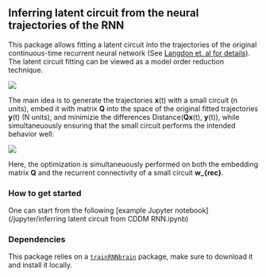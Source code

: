 ## Inferring latent circuit from the neural trajectories of the RNN

This package allows fitting a latent circuit into the trajectories of the original continuous-time recurrent neural network (See [Langdon et. al for details](https://www.biorxiv.org/content/10.1101/2022.01.23.477431v1)). The latent circuit fitting can be viewed as a model order reduction technique.

<img src="img/Latent Circuit diagram.svg">

The main idea is to generate the trajectories **x**(t) with a small circuit (n units), embed it with matrix **Q** into the space of the original fitted trajectories **y**(t) (N units), and minimizie the differences Distance(**Qx**(t), **y**(t)), while simultaneuously ensuring that the small circuit performs the intended behavior well:

<img src="https://latex.codecogs.com/svg.image?\text{Cost}=\min_{Q,w_{rec}}\|\mathbf{y}(t)-Q\mathbf{x}(t)\|_2&plus;c_2\|\text{output}(\mathbf{x})-\text{target}\|_2&plus;c_3\:\text{extra&space;penalties}">

Here, the optimization is simultaneuously performed on both the embedding matrix **Q** and the recurrent connectivity of a small circuit **w_{rec}**.

### How to get started

One can start from the following [example Jupyter notebook](/jupyter/inferring latent circuit from CDDM RNN.ipynb)

### Dependencies

This package relies on a [`trainRNNbrain`](link) package, make sure to download it and install it locally.







